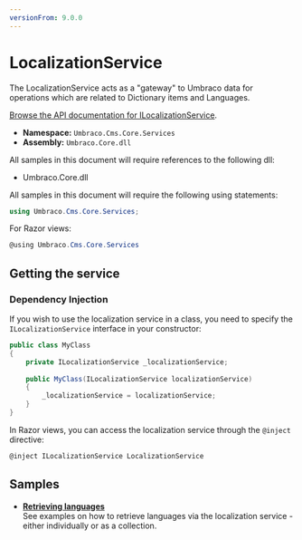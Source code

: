 ```yaml
---
versionFrom: 9.0.0
---
```


# LocalizationService

The LocalizationService acts as a "gateway" to Umbraco data for operations which are related to Dictionary items and Languages.

[Browse the API documentation for ILocalizationService](https://apidocs.umbraco.com/v9/csharp/api/Umbraco.Cms.Core.Services.ILocalizationService.html).

 * **Namespace:** `Umbraco.Cms.Core.Services`
 * **Assembly:** `Umbraco.Core.dll`

All samples in this document will require references to the following dll:

* Umbraco.Core.dll

All samples in this document will require the following using statements:

```csharp
using Umbraco.Cms.Core.Services;
```

For Razor views:
```csharp
@using Umbraco.Cms.Core.Services
```

## Getting the service

### Dependency Injection

If you wish to use the localization service in a class, you need to specify the `ILocalizationService` interface in your constructor:

```c#
public class MyClass
{
    private ILocalizationService _localizationService;
    
    public MyClass(ILocalizationService localizationService)
    {
        _localizationService = localizationService;
    }
}
```

In Razor views, you can access the localization service through the `@inject` directive:

```csharp
@inject ILocalizationService LocalizationService
```

## Samples

* [**Retrieving languages**](retrieving-languages.md)<br />See examples on how to retrieve languages via the localization service - either individually or as a collection.